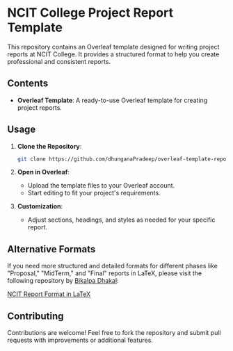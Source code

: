 # NCIT College Project Report Template

This repository contains an Overleaf template designed for writing project reports at NCIT College. It provides a structured format to help you create professional and consistent reports.

## Contents

- **Overleaf Template**: A ready-to-use Overleaf template for creating project reports.

## Usage

1. **Clone the Repository**:
   ```bash
   git clone https://github.com/dhunganaPradeep/overleaf-template-report-ncit.git
   ```
2. **Open in Overleaf**:
   - Upload the template files to your Overleaf account.
   - Start editing to fit your project's requirements.

3. **Customization**:
   - Adjust sections, headings, and styles as needed for your specific report.

## Alternative Formats

If you need more structured and detailed formats for different phases like \"Proposal,\" \"MidTerm,\" and \"Final\" reports in LaTeX, please visit the following repository by [Bikalpa Dhakal](https://github.com/theoctober19th):

[NCIT Report Format in LaTeX](https://github.com/theoctober19th/ncit-report-format-latex)

## Contributing

Contributions are welcome! Feel free to fork the repository and submit pull requests with improvements or additional features.

